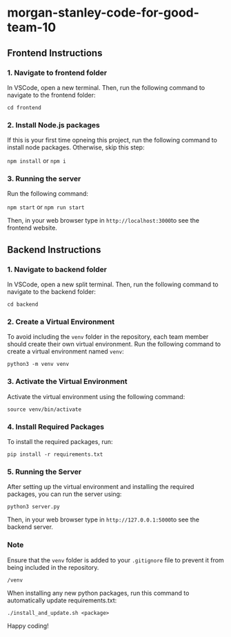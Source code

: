 # morgan-stanley-code-for-good-team-10

## Frontend Instructions

### 1. Navigate to frontend folder

In VSCode, open a new terminal. Then, run the following command to navigate to the frontend folder:

```cd frontend```

### 2. Install Node.js packages

If this is your first time opneing this project, run the following command to install node packages. Otherwise, skip this step:

```npm install``` or ```npm i```

### 3. Running the server

Run the following command:

```npm start``` or ```npm run start```

Then, in your web browser type in ```http://localhost:3000```to see the frontend website.

## Backend Instructions

### 1. Navigate to backend folder

In VSCode, open a new split terminal. Then, run the following command to navigate to the backend folder:

```cd backend```

### 2. Create a Virtual Environment

To avoid including the `venv` folder in the repository, each team member should create their own virtual environment. Run the following command to create a virtual environment named `venv`:

```python3 -m venv venv```

### 3. Activate the Virtual Environment

Activate the virtual environment using the following command:

```source venv/bin/activate```

### 4. Install Required Packages

To install the required packages, run:

```pip install -r requirements.txt```

### 5. Running the Server

After setting up the virtual environment and installing the required packages, you can run the server using:

```python3 server.py```

Then, in your web browser type in ```http://127.0.0.1:5000```to see the backend server.

### Note

Ensure that the `venv` folder is added to your `.gitignore` file to prevent it from being included in the repository.

```/venv```

When installing any new python packages, run this command to automatically update requirements.txt:

```./install_and_update.sh <package>```

Happy coding!
